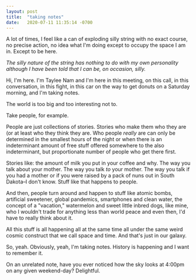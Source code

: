 ```yaml
---
layout: post
title:  "taking notes"
date:   2020-07-11 11:35:14 -0700
---
```


A lot of times, I feel like a can of exploding silly string with no exact course, no precise action, no idea what I'm doing except to occupy the space I am in. Except to be here.

*The silly nature of the string has nothing to do with my own personality although I have been told that I can be, on occasion, silly.*

Hi, I'm here. I'm Taylee Nam and I'm here in this meeting, on this call, in this conversation, in this fight, in this car on the way to get donuts on a Saturday morning, and I'm taking notes.

The world is too big and too interesting not to.

Take people, for example.

People are just collections of stories. Stories who make them who they are (or at least who they think they are. Who people *really* are can only be determined in the smallest hours of the night or when there is an indeterminant amount of free stuff offered somewhere to the  also indeterminant, but proportionate number of people who get there first.

Stories like: the amount of milk you put in your coffee and why. The way you talk about your mother. The way you talk *to* your mother. The way you talk if you had a mother or if you were raised by a pack of nuns out in South Dakota–I don't know. Stuff like that happens to people. 

And then, people turn around and happen to stuff like atomic bombs, artificial sweetener, global pandemics, smartphones and clean water, the concept of a "vacation," watermelon and sweet little inbred dogs, like mine, who I wouldn't trade for anything less than world peace and even then, I'd have to really think about it.

All this stuff is all happening all at the same time all under the same weird cosmic construct that we call space and time. And that's just in our galaxy. 

So, yeah. Obviously, yeah, I'm taking notes. History is happening and I want to remember it.

On an unrelated note, have you ever noticed how the sky looks at 4:00pm on any given weekend-day? Delightful.